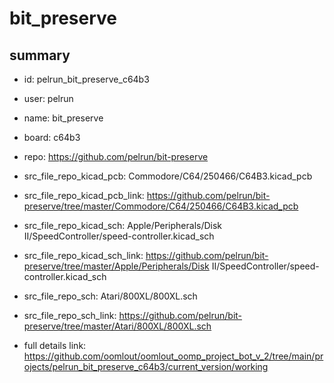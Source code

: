 # bit_preserve
 
## summary 
* id: pelrun_bit_preserve_c64b3
* user: pelrun
* name: bit_preserve
* board: c64b3
* repo: https://github.com/pelrun/bit-preserve
* src_file_repo_kicad_pcb: Commodore/C64/250466/C64B3.kicad_pcb
* src_file_repo_kicad_pcb_link: https://github.com/pelrun/bit-preserve/tree/master/Commodore/C64/250466/C64B3.kicad_pcb
* src_file_repo_kicad_sch: Apple/Peripherals/Disk II/SpeedController/speed-controller.kicad_sch
* src_file_repo_kicad_sch_link: https://github.com/pelrun/bit-preserve/tree/master/Apple/Peripherals/Disk II/SpeedController/speed-controller.kicad_sch

* src_file_repo_sch: Atari/800XL/800XL.sch
* src_file_repo_sch_link: https://github.com/pelrun/bit-preserve/tree/master/Atari/800XL/800XL.sch
* full details link: https://github.com/oomlout/oomlout_oomp_project_bot_v_2/tree/main/projects/pelrun_bit_preserve_c64b3/current_version/working  







